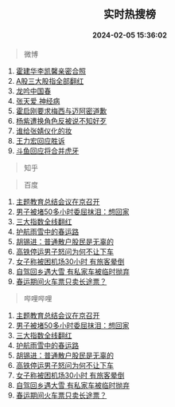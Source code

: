 <div align="center"><h2>实时热搜榜</h2><h4>2024-02-05 15:36:02</h4></div>

> 微博  

1. [霍建华李凯馨亲密合照](https://s.weibo.com/weibo?q=%23%E9%9C%8D%E5%BB%BA%E5%8D%8E%E6%9D%8E%E5%87%AF%E9%A6%A8%E4%BA%B2%E5%AF%86%E5%90%88%E7%85%A7%23&t=31&band_rank=1&Refer=top)<br />
2. [A股三大股指全部翻红](https://s.weibo.com/weibo?q=%23A%E8%82%A1%E4%B8%89%E5%A4%A7%E8%82%A1%E6%8C%87%E5%85%A8%E9%83%A8%E7%BF%BB%E7%BA%A2%23&t=31&band_rank=2&Refer=top)<br />
3. [龙吟中国春](https://s.weibo.com/weibo?q=%23%E9%BE%99%E5%90%9F%E4%B8%AD%E5%9B%BD%E6%98%A5%23&t=31&band_rank=3&Refer=top)<br />
4. [张天爱 神经病](https://s.weibo.com/weibo?q=%E5%BC%A0%E5%A4%A9%E7%88%B1%20%E7%A5%9E%E7%BB%8F%E7%97%85&t=31&band_rank=4&Refer=top)<br />
5. [霍启刚要求梅西与迈阿密道歉](https://s.weibo.com/weibo?q=%23%E9%9C%8D%E5%90%AF%E5%88%9A%E8%A6%81%E6%B1%82%E6%A2%85%E8%A5%BF%E4%B8%8E%E8%BF%88%E9%98%BF%E5%AF%86%E9%81%93%E6%AD%89%23&t=31&band_rank=5&Refer=top)<br />
6. [杨紫遭换角色反被说不知好歹](https://s.weibo.com/weibo?q=%23%E6%9D%A8%E7%B4%AB%E9%81%AD%E6%8D%A2%E8%A7%92%E8%89%B2%E5%8F%8D%E8%A2%AB%E8%AF%B4%E4%B8%8D%E7%9F%A5%E5%A5%BD%E6%AD%B9%23&t=31&band_rank=6&Refer=top)<br />
7. [谁给张婧仪化的妆](https://s.weibo.com/weibo?q=%23%E8%B0%81%E7%BB%99%E5%BC%A0%E5%A9%A7%E4%BB%AA%E5%8C%96%E7%9A%84%E5%A6%86%23&t=31&band_rank=7&Refer=top)<br />
8. [王力宏回应胜诉](https://s.weibo.com/weibo?q=%23%E7%8E%8B%E5%8A%9B%E5%AE%8F%E5%9B%9E%E5%BA%94%E8%83%9C%E8%AF%89%23&t=31&band_rank=8&Refer=top)<br />
9. [斗鱼回应将合并虎牙](https://s.weibo.com/weibo?q=%23%E6%96%97%E9%B1%BC%E5%9B%9E%E5%BA%94%E5%B0%86%E5%90%88%E5%B9%B6%E8%99%8E%E7%89%99%23&t=31&band_rank=9&Refer=top)<br />

> 知乎  


> 百度  

1. [主题教育总结会议在京召开](https://www.baidu.com/s?wd=%E4%B8%BB%E9%A2%98%E6%95%99%E8%82%B2%E6%80%BB%E7%BB%93%E4%BC%9A%E8%AE%AE%E5%9C%A8%E4%BA%AC%E5%8F%AC%E5%BC%80&sa=fyb_news&rsv_dl=fyb_news)<br />
2. [男子被堵50多小时委屈抹泪：想回家](https://www.baidu.com/s?wd=%E7%94%B7%E5%AD%90%E8%A2%AB%E5%A0%B550%E5%A4%9A%E5%B0%8F%E6%97%B6%E5%A7%94%E5%B1%88%E6%8A%B9%E6%B3%AA%EF%BC%9A%E6%83%B3%E5%9B%9E%E5%AE%B6&sa=fyb_news&rsv_dl=fyb_news)<br />
3. [三大指数全线翻红](https://www.baidu.com/s?wd=%E4%B8%89%E5%A4%A7%E6%8C%87%E6%95%B0%E5%85%A8%E7%BA%BF%E7%BF%BB%E7%BA%A2&sa=fyb_news&rsv_dl=fyb_news)<br />
4. [护航雨雪中的春运路](https://www.baidu.com/s?wd=%E6%8A%A4%E8%88%AA%E9%9B%A8%E9%9B%AA%E4%B8%AD%E7%9A%84%E6%98%A5%E8%BF%90%E8%B7%AF&sa=fyb_news&rsv_dl=fyb_news)<br />
5. [胡锡进：普通散户股民是无辜的](https://www.baidu.com/s?wd=%E8%83%A1%E9%94%A1%E8%BF%9B%EF%BC%9A%E6%99%AE%E9%80%9A%E6%95%A3%E6%88%B7%E8%82%A1%E6%B0%91%E6%98%AF%E6%97%A0%E8%BE%9C%E7%9A%84&sa=fyb_news&rsv_dl=fyb_news)<br />
6. [高铁停运男子怒问为何不让下车](https://www.baidu.com/s?wd=%E9%AB%98%E9%93%81%E5%81%9C%E8%BF%90%E7%94%B7%E5%AD%90%E6%80%92%E9%97%AE%E4%B8%BA%E4%BD%95%E4%B8%8D%E8%AE%A9%E4%B8%8B%E8%BD%A6&sa=fyb_news&rsv_dl=fyb_news)<br />
7. [女子称被困机场30小时 有旅客晕倒](https://www.baidu.com/s?wd=%E5%A5%B3%E5%AD%90%E7%A7%B0%E8%A2%AB%E5%9B%B0%E6%9C%BA%E5%9C%BA30%E5%B0%8F%E6%97%B6+%E6%9C%89%E6%97%85%E5%AE%A2%E6%99%95%E5%80%92&sa=fyb_news&rsv_dl=fyb_news)<br />
8. [自驾回乡遇大雪 有私家车被临时抛弃](https://www.baidu.com/s?wd=%E8%87%AA%E9%A9%BE%E5%9B%9E%E4%B9%A1%E9%81%87%E5%A4%A7%E9%9B%AA+%E6%9C%89%E7%A7%81%E5%AE%B6%E8%BD%A6%E8%A2%AB%E4%B8%B4%E6%97%B6%E6%8A%9B%E5%BC%83&sa=fyb_news&rsv_dl=fyb_news)<br />
9. [春运期间火车票只卖长途票？](https://www.baidu.com/s?wd=%E6%98%A5%E8%BF%90%E6%9C%9F%E9%97%B4%E7%81%AB%E8%BD%A6%E7%A5%A8%E5%8F%AA%E5%8D%96%E9%95%BF%E9%80%94%E7%A5%A8%EF%BC%9F&sa=fyb_news&rsv_dl=fyb_news)<br />

> 哔哩哔哩  

1. [主题教育总结会议在京召开](https://www.baidu.com/s?wd=%E4%B8%BB%E9%A2%98%E6%95%99%E8%82%B2%E6%80%BB%E7%BB%93%E4%BC%9A%E8%AE%AE%E5%9C%A8%E4%BA%AC%E5%8F%AC%E5%BC%80&sa=fyb_news&rsv_dl=fyb_news)<br />
2. [男子被堵50多小时委屈抹泪：想回家](https://www.baidu.com/s?wd=%E7%94%B7%E5%AD%90%E8%A2%AB%E5%A0%B550%E5%A4%9A%E5%B0%8F%E6%97%B6%E5%A7%94%E5%B1%88%E6%8A%B9%E6%B3%AA%EF%BC%9A%E6%83%B3%E5%9B%9E%E5%AE%B6&sa=fyb_news&rsv_dl=fyb_news)<br />
3. [三大指数全线翻红](https://www.baidu.com/s?wd=%E4%B8%89%E5%A4%A7%E6%8C%87%E6%95%B0%E5%85%A8%E7%BA%BF%E7%BF%BB%E7%BA%A2&sa=fyb_news&rsv_dl=fyb_news)<br />
4. [护航雨雪中的春运路](https://www.baidu.com/s?wd=%E6%8A%A4%E8%88%AA%E9%9B%A8%E9%9B%AA%E4%B8%AD%E7%9A%84%E6%98%A5%E8%BF%90%E8%B7%AF&sa=fyb_news&rsv_dl=fyb_news)<br />
5. [胡锡进：普通散户股民是无辜的](https://www.baidu.com/s?wd=%E8%83%A1%E9%94%A1%E8%BF%9B%EF%BC%9A%E6%99%AE%E9%80%9A%E6%95%A3%E6%88%B7%E8%82%A1%E6%B0%91%E6%98%AF%E6%97%A0%E8%BE%9C%E7%9A%84&sa=fyb_news&rsv_dl=fyb_news)<br />
6. [高铁停运男子怒问为何不让下车](https://www.baidu.com/s?wd=%E9%AB%98%E9%93%81%E5%81%9C%E8%BF%90%E7%94%B7%E5%AD%90%E6%80%92%E9%97%AE%E4%B8%BA%E4%BD%95%E4%B8%8D%E8%AE%A9%E4%B8%8B%E8%BD%A6&sa=fyb_news&rsv_dl=fyb_news)<br />
7. [女子称被困机场30小时 有旅客晕倒](https://www.baidu.com/s?wd=%E5%A5%B3%E5%AD%90%E7%A7%B0%E8%A2%AB%E5%9B%B0%E6%9C%BA%E5%9C%BA30%E5%B0%8F%E6%97%B6+%E6%9C%89%E6%97%85%E5%AE%A2%E6%99%95%E5%80%92&sa=fyb_news&rsv_dl=fyb_news)<br />
8. [自驾回乡遇大雪 有私家车被临时抛弃](https://www.baidu.com/s?wd=%E8%87%AA%E9%A9%BE%E5%9B%9E%E4%B9%A1%E9%81%87%E5%A4%A7%E9%9B%AA+%E6%9C%89%E7%A7%81%E5%AE%B6%E8%BD%A6%E8%A2%AB%E4%B8%B4%E6%97%B6%E6%8A%9B%E5%BC%83&sa=fyb_news&rsv_dl=fyb_news)<br />
9. [春运期间火车票只卖长途票？](https://www.baidu.com/s?wd=%E6%98%A5%E8%BF%90%E6%9C%9F%E9%97%B4%E7%81%AB%E8%BD%A6%E7%A5%A8%E5%8F%AA%E5%8D%96%E9%95%BF%E9%80%94%E7%A5%A8%EF%BC%9F&sa=fyb_news&rsv_dl=fyb_news)<br />
